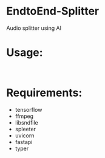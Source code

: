 # EndtoEnd-Splitter
Audio splitter using AI 


# Usage: 
`` 
``

# Requirements: 
* tensorflow
* ffmpeg
* libsndfile
* spleeter
* uvicorn
* fastapi
* typer

